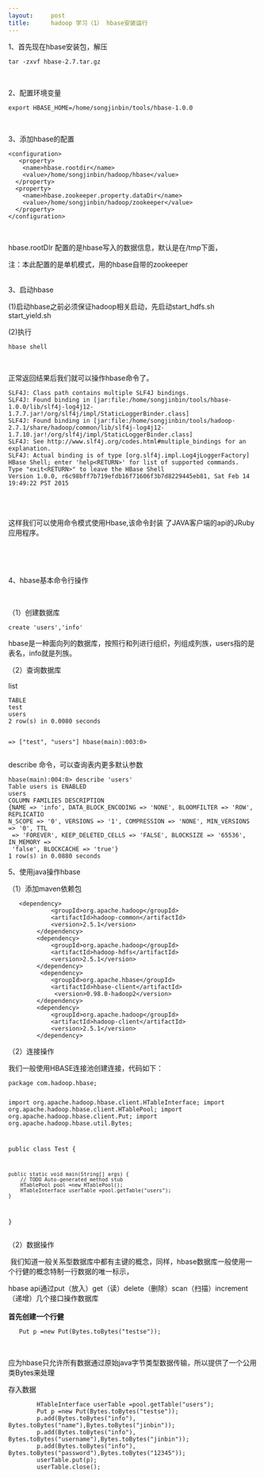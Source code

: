 ```yaml
---
layout:     post
title:      hadoop 学习（1） hbase安装运行
---
```

<div id="article_content" class="article_content clearfix csdn-tracking-statistics" data-pid="blog" data-mod="popu_307" data-dsm="post">
								            <link rel="stylesheet" href="https://csdnimg.cn/release/phoenix/template/css/ck_htmledit_views-f76675cdea.css">
						<div class="htmledit_views" id="content_views">
                
<p>1、首先现在hbase安装包，解压</p>
<p></p>
<pre><code class="language-html">tar -zxvf hbase-2.7.tar.gz</code></pre><br><p></p>
<p>2、配置环境变量</p>
<p></p>
<pre><code class="language-html">export HBASE_HOME=/home/songjinbin/tools/hbase-1.0.0
</code></pre>
<p></p>
<p><br></p>
3、添加hbase的配置
<p></p>
<pre><code class="language-html">&lt;configuration&gt;
   &lt;property&gt;
    &lt;name&gt;hbase.rootdir&lt;/name&gt;
    &lt;value&gt;/home/songjinbin/hadoop/hbase&lt;/value&gt;
  &lt;/property&gt;
  &lt;property&gt;
    &lt;name&gt;hbase.zookeeper.property.dataDir&lt;/name&gt;
    &lt;value&gt;/home/songjinbin/hadoop/zookeeper&lt;/value&gt;
  &lt;/property&gt;
&lt;/configuration&gt;</code></pre><br><p></p>
<p>hbase.rootDIr 配置的是hbase写入的数据信息，默认是在/tmp下面，</p>
<p>注：本此配置的是单机模式，用的hbase自带的zookeeper</p>
<p><br>
3、启动hbase</p>
<p>(1)启动hbase之前必须保证hadoop相关启动，先启动start_hdfs.sh start_yield.sh </p>
<p>(2)执行</p>
<p></p>
<pre><code class="language-html">hbase shell</code></pre>
<p><br></p>
<p>正常返回结果后我们就可以操作hbase命令了。</p>
<p></p>
<pre><code class="language-html">SLF4J: Class path contains multiple SLF4J bindings.
SLF4J: Found binding in [jar:file:/home/songjinbin/tools/hbase-1.0.0/lib/slf4j-log4j12-1.7.7.jar!/org/slf4j/impl/StaticLoggerBinder.class]
SLF4J: Found binding in [jar:file:/home/songjinbin/tools/hadoop-2.7.1/share/hadoop/common/lib/slf4j-log4j12-1.7.10.jar!/org/slf4j/impl/StaticLoggerBinder.class]
SLF4J: See http://www.slf4j.org/codes.html#multiple_bindings for an explanation.
SLF4J: Actual binding is of type [org.slf4j.impl.Log4jLoggerFactory]
HBase Shell; enter 'help&lt;RETURN&gt;' for list of supported commands.
Type "exit&lt;RETURN&gt;" to leave the HBase Shell
Version 1.0.0, r6c98bff7b719efdb16f71606f3b7d8229445eb81, Sat Feb 14 19:49:22 PST 2015
</code></pre><br><br><p></p>
<p>这样我们可以使用命令模式使用Hbase,该命令封装 了JAVA客户端的api的JRuby应用程序。</p>
<p><br></p>
<p><br></p>
<p>4、hbase基本命令行操作</p>
<p><br></p>
<p>（1）创建数据库</p>
<p></p>
<pre><code class="language-html">create 'users','info'</code></pre>
<p></p>
<p>hbase是一种面向列的数据库，按照行和列进行组织，列组成列族，users指的是表名，info就是列族。</p>
<p>（2）查询数据库</p>
<p>list</p>
<p></p>
<pre><code class="language-html">TABLE                                                                           
test                                                                            
users                                                                           
2 row(s) in 0.0080 seconds

=&gt; ["test", "users"]
hbase(main):003:0&gt; </code></pre>describe 命令，可以查询表内更多默认参数
<p></p>
<p><span></span></p>
<pre><code class="language-html">hbase(main):004:0&gt; describe 'users'
Table users is ENABLED                                                          
users                                                                           
COLUMN FAMILIES DESCRIPTION                                                     
{NAME =&gt; 'info', DATA_BLOCK_ENCODING =&gt; 'NONE', BLOOMFILTER =&gt; 'ROW', REPLICATIO
N_SCOPE =&gt; '0', VERSIONS =&gt; '1', COMPRESSION =&gt; 'NONE', MIN_VERSIONS =&gt; '0', TTL
 =&gt; 'FOREVER', KEEP_DELETED_CELLS =&gt; 'FALSE', BLOCKSIZE =&gt; '65536', IN_MEMORY =&gt;
 'false', BLOCKCACHE =&gt; 'true'}                                                 
1 row(s) in 0.0880 seconds</code></pre>
<p></p>
5、使用java操作hbase
<p>（1）添加maven依赖包</p>
<p></p>
<pre><code class="language-html">	&lt;dependency&gt;
            &lt;groupId&gt;org.apache.hadoop&lt;/groupId&gt;
            &lt;artifactId&gt;hadoop-common&lt;/artifactId&gt;
            &lt;version&gt;2.5.1&lt;/version&gt;
        &lt;/dependency&gt;
        &lt;dependency&gt;
            &lt;groupId&gt;org.apache.hadoop&lt;/groupId&gt;
            &lt;artifactId&gt;hadoop-hdfs&lt;/artifactId&gt;
            &lt;version&gt;2.5.1&lt;/version&gt;
        &lt;/dependency&gt;
         &lt;dependency&gt;
            &lt;groupId&gt;org.apache.hbase&lt;/groupId&gt;
            &lt;artifactId&gt;hbase-client&lt;/artifactId&gt;
             &lt;version&gt;0.98.0-hadoop2&lt;/version&gt; 
        &lt;/dependency&gt;
        &lt;dependency&gt;
            &lt;groupId&gt;org.apache.hadoop&lt;/groupId&gt;
            &lt;artifactId&gt;hadoop-client&lt;/artifactId&gt;
            &lt;version&gt;2.5.1&lt;/version&gt;
        &lt;/dependency&gt;</code></pre>（2）连接操作
<p></p>
<p>我们一般使用HBASE连接池创建连接，代码如下：</p>
<p></p>
<pre><code class="language-html">package com.hadoop.hbase;

import org.apache.hadoop.hbase.client.HTableInterface;
import org.apache.hadoop.hbase.client.HTablePool;
import org.apache.hadoop.hbase.client.Put;
import org.apache.hadoop.hbase.util.Bytes;

public class Test {

	public static void main(String[] args) {
		// TODO Auto-generated method stub
		HTablePool pool =new HTablePool();
		HTableInterface userTable =pool.getTable("users");
	}

}
</code></pre>（2）数据操作
<p></p>
<p> 我们知道一般关系型数据库中都有主键的概念，同样，hbase数据库一般使用一个行健的概念特制一行数据的唯一标示，<span></span></p>
<p>hbase api通过put（放入）get（读）delete（删除）scan（扫描）increment（递增）几个接口操作数据库<br><br><strong>首先创建一个行健</strong></p>
<p></p>
<pre><code class="language-html">	Put p =new Put(Bytes.toBytes("testse"));</code></pre><br><p>应为hbase只允许所有数据通过原始java字节类型数据传输，所以提供了一个公用类<span style="background-color:rgb(240,240,240);">Bytes来处理</span></p>
<p><span style="background-color:rgb(240,240,240);">存入数据</span></p>
<p></p><pre><code class="language-html">		HTableInterface userTable =pool.getTable("users");
		Put p =new Put(Bytes.toBytes("testse"));
		p.add(Bytes.toBytes("info"), Bytes.toBytes("name"),Bytes.toBytes("jinbin"));
		p.add(Bytes.toBytes("info"), Bytes.toBytes("username"),Bytes.toBytes("jinbin"));
		p.add(Bytes.toBytes("info"), Bytes.toBytes("password"),Bytes.toBytes("12345"));
		userTable.put(p);
		userTable.close();</code></pre><br><br><p><span style="background-color:rgb(240,240,240);"><br></span></p>
            </div>
                </div>
